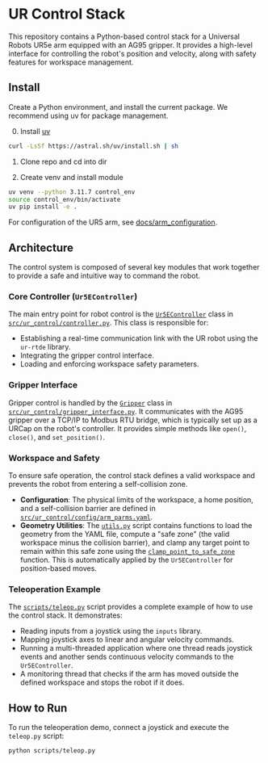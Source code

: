 # UR Control Stack

This repository contains a Python-based control stack for a Universal Robots UR5e arm equipped with an AG95 gripper. It provides a high-level interface for controlling the robot's position and velocity, along with safety features for workspace management.

## Install

Create a Python environment, and install the current package. We recommend using uv for package management.

0. Install [uv](https://docs.astral.sh/uv/#installation)

```sh
curl -LsSf https://astral.sh/uv/install.sh | sh
```

1. Clone repo and cd into dir

2. Create venv and install module
```sh
uv venv --python 3.11.7 control_env
source control_env/bin/activate
uv pip install -e .
```

For configuration of the UR5 arm, see [docs/arm_configuration](docs/arm_configuration.md).

## Architecture

The control system is composed of several key modules that work together to provide a safe and intuitive way to command the robot.

### Core Controller (`Ur5EController`)

The main entry point for robot control is the [`Ur5EController`](src/ur_control/controller.py) class in [`src/ur_control/controller.py`](src/ur_control/controller.py). This class is responsible for:
-   Establishing a real-time communication link with the UR robot using the `ur-rtde` library.
-   Integrating the gripper control interface.
-   Loading and enforcing workspace safety parameters.

### Gripper Interface

Gripper control is handled by the [`Gripper`](src/ur_control/gripper_interface.py) class in [`src/ur_control/gripper_interface.py`](src/ur_control/gripper_interface.py). It communicates with the AG95 gripper over a TCP/IP to Modbus RTU bridge, which is typically set up as a URCap on the robot's controller. It provides simple methods like `open()`, `close()`, and `set_position()`.

### Workspace and Safety

To ensure safe operation, the control stack defines a valid workspace and prevents the robot from entering a self-collision zone.
-   **Configuration**: The physical limits of the workspace, a home position, and a self-collision barrier are defined in [`src/ur_control/config/arm_parms.yaml`](src/ur_control/config/arm_parms.yaml).
-   **Geometry Utilities**: The [`utils.py`](src/ur_control/utils.py) script contains functions to load the geometry from the YAML file, compute a "safe zone" (the valid workspace minus the collision barrier), and clamp any target point to remain within this safe zone using the [`clamp_point_to_safe_zone`](src/ur_control/utils.py) function. This is automatically applied by the `Ur5EController` for position-based moves.

### Teleoperation Example

The [`scripts/teleop.py`](scripts/teleop.py) script provides a complete example of how to use the control stack. It demonstrates:
-   Reading inputs from a joystick using the `inputs` library.
-   Mapping joystick axes to linear and angular velocity commands.
-   Running a multi-threaded application where one thread reads joystick events and another sends continuous velocity commands to the `Ur5EController`.
-   A monitoring thread that checks if the arm has moved outside the defined workspace and stops the robot if it does.

## How to Run

To run the teleoperation demo, connect a joystick and execute the `teleop.py` script:

```sh
python scripts/teleop.py
```